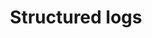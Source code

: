 ---
title: "Structured logs"
showDate: false
draft: false
tags: ["classic","poem"]
link: "https://engineering.linkedin.com/distributed-systems/log-what-every-software-engineer-should-know-about-real-time-datas-unifying"
read: ""
---